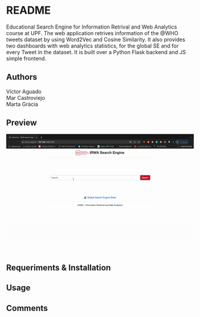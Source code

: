 # README

Educational Search Engine for Information Retrival and Web Analytics course at UPF. The web application retrives information of the @WHO tweets dataset by using Word2Vec and Cosine Similarity. It also provides two dashboards with web analytics statistics, for the global SE and for every Tweet in the dataset. It is built over a Python Flask backend and JS simple frontend.  

## Authors

Víctor Aguado <br>
Mar Castroviejo <br>
Marta Gràcia <br>

## Preview
<img src="https://github.com/SrtoPeixet/EducationalSearchEngine/raw/master/preview.gif" width="1080" height=auto />

## Requeriments & Installation

## Usage

## Comments
